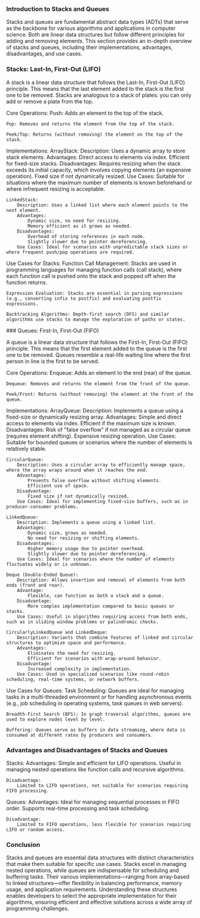 ### Introduction to Stacks and Queues

Stacks and queues are fundamental abstract data types (ADTs) that serve as the backbone for various algorithms and applications in computer science. Both are linear data structures but follow different principles for adding and removing elements. This section provides an in-depth overview of stacks and queues, including their implementations, advantages, disadvantages, and use cases.

### Stacks: Last-In, First-Out (LIFO)

A stack is a linear data structure that follows the Last-In, First-Out (LIFO) principle. This means that the last element added to the stack is the first one to be removed. Stacks are analogous to a stack of plates: you can only add or remove a plate from the top.

Core Operations:
    Push: Adds an element to the top of the stack.

    Pop: Removes and returns the element from the top of the stack.
    
    Peek/Top: Returns (without removing) the element on the top of the stack.

Implementations:
    ArrayStack:
        Description: Uses a dynamic array to store stack elements.
        Advantages:
            Direct access to elements via index.
            Efficient for fixed-size stacks.
        Disadvantages:
            Requires resizing when the stack exceeds its initial capacity, which involves copying elements (an expensive operation).
            Fixed size if not dynamically resized.
        Use Cases: Suitable for situations where the maximum number of elements is known beforehand or where infrequent resizing is acceptable.

    LinkedStack:
        Description: Uses a linked list where each element points to the next element.
        Advantages:
            Dynamic size, no need for resizing.
            Memory efficient as it grows as needed.
        Disadvantages:
            Overhead of storing references in each node.
            Slightly slower due to pointer dereferencing.
        Use Cases: Ideal for scenarios with unpredictable stack sizes or where frequent push/pop operations are required.

Use Cases for Stacks:
    Function Call Management: Stacks are used in programming languages for managing function calls (call stack), where each function call is pushed onto the stack and popped off when the function returns.

    Expression Evaluation: Stacks are essential in parsing expressions (e.g., converting infix to postfix) and evaluating postfix expressions.

    Backtracking Algorithms: Depth-first search (DFS) and similar algorithms use stacks to manage the exploration of paths or states.

### Queues: First-In, First-Out (FIFO)

A queue is a linear data structure that follows the First-In, First-Out (FIFO) principle. This means that the first element added to the queue is the first one to be removed. Queues resemble a real-life waiting line where the first person in line is the first to be served.

Core Operations:
    Enqueue: Adds an element to the end (rear) of the queue.

    Dequeue: Removes and returns the element from the front of the queue.
    
    Peek/Front: Returns (without removing) the element at the front of the queue.

Implementations:
    ArrayQueue:
        Description: Implements a queue using a fixed-size or dynamically resizing array.
        Advantages:
            Simple and direct access to elements via index.
            Efficient if the maximum size is known.
        Disadvantages:
            Risk of "false overflow" if not managed as a circular queue (requires element shifting).
            Expensive resizing operation.
        Use Cases: Suitable for bounded queues or scenarios where the number of elements is relatively stable.

    CircularQueue:
        Description: Uses a circular array to efficiently manage space, where the array wraps around when it reaches the end.
        Advantages:
            Prevents false overflow without shifting elements.
            Efficient use of space.
        Disadvantage:
            Fixed size if not dynamically resized.
        Use Cases: Ideal for implementing fixed-size buffers, such as in producer-consumer problems.

    LinkedQueue:
        Description: Implements a queue using a linked list.
        Advantages:
            Dynamic size, grows as needed.
            No need for resizing or shifting elements.
        Disadvantages:
            Higher memory usage due to pointer overhead.
            Slightly slower due to pointer dereferencing.
        Use Cases: Ideal for scenarios where the number of elements fluctuates widely or is unknown.

    Deque (Double-Ended Queue):
        Description: Allows insertion and removal of elements from both ends (front and rear).
        Advantage:
            Flexible, can function as both a stack and a queue.
        Disadvantage:
            More complex implementation compared to basic queues or stacks.
        Use Cases: Useful in algorithms requiring access from both ends, such as in sliding window problems or palindromic checks.
    
    CircularlyLinkedQueue and LinkedDeque:
        Description: Variants that combine features of linked and circular structures to optimize space and performance.
        Advantages:
            Eliminates the need for resizing.
            Efficient for scenarios with wrap-around behavior.
        Disadvantage:
            Increased complexity in implementation.
        Use Cases: Used in specialized scenarios like round-robin scheduling, real-time systems, or network buffers.

Use Cases for Queues:
    Task Scheduling: Queues are ideal for managing tasks in a multi-threaded environment or for handling asynchronous events (e.g., job scheduling in operating systems, task queues in web servers).
    
    Breadth-First Search (BFS): In graph traversal algorithms, queues are used to explore nodes level by level.
    
    Buffering: Queues serve as buffers in data streaming, where data is consumed at different rates by producers and consumers.

### Advantages and Disadvantages of Stacks and Queues

Stacks:
    Advantages:
        Simple and efficient for LIFO operations.
        Useful in managing nested operations like function calls and recursive algorithms.

    Disadvantage:
        Limited to LIFO operations, not suitable for scenarios requiring FIFO processing.

Queues:
    Advantages:
        Ideal for managing sequential processes in FIFO order.
        Supports real-time processing and task scheduling.

    Disadvantage:
        Limited to FIFO operations, less flexible for scenarios requiring LIFO or random access.

### Conclusion

Stacks and queues are essential data structures with distinct characteristics that make them suitable for specific use cases. Stacks excel in managing nested operations, while queues are indispensable for scheduling and buffering tasks. Their various implementations—ranging from array-based to linked structures—offer flexibility in balancing performance, memory usage, and application requirements. Understanding these structures enables developers to select the appropriate implementation for their algorithms, ensuring efficient and effective solutions across a wide array of programming challenges.